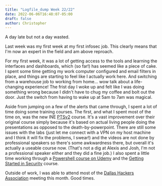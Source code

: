 ```yaml
---
title: "Logfile_dump Week 22/22"
date: 2022-06-06T16:48:07-05:00
draft: false
author: Christopher
---
```

A day late but not a day wasted.

Last week was my first week at my first infosec job. This clearly means that I'm now an expert in the field and am above reproach. 

For my first week, it was a lot of getting access to the tools and learning the interfaces and dashboards, which (so far!) has seemed like a piece of cake. I spent some time getting my work computer configured and email filters in place, and things are starting to feel like I actually work here. And switching from a warehouse job to working from home... wow talk about a life-changing experience! The frist day I woke up and felt like I was doing something wrong because I didn't have to chug my coffee and bolt out the door. Just the switch from having to wake up at 5am to 7am was magical.

Aside from jumping on a few of the alerts that came through, I spent a lot of time doing some training courses. The first, and what I spent most of the time on, was the new INE [PTSv2](https://www.linkedin.com/video/event/urn:li:ugcPost:6937395989142016000/) course. It's a vast improvement over their original course simply because it's based on actual living people doing the presentations as opposed to the death-by-powerpoint. There are still some issues with the labs (just let me connect with a VPN on my host machine and I think it will fix the problems, I swear!) and the videos are not done by professional speakers so there's some awkwardness there, but overall it's actually a useable course now. (That's not a dig at Alexis and Josh, I'm not a professional speaker either and they did a fine job.) I also spent a little time working through a [Powershell course on Udemy](https://www.udemy.com/course/windows-powershell-training/) and the [Getting Started in Security](https://www.antisyphontraining.com/getting-started-in-security-with-bhis-and-mitre-attck-w-john-strand/) course.

Outside of work, I was able to attend most of the [Dallas Hackers Association](https://www.meetup.com/Dallas-Hackers-Association/) meeting this month. Good times.

